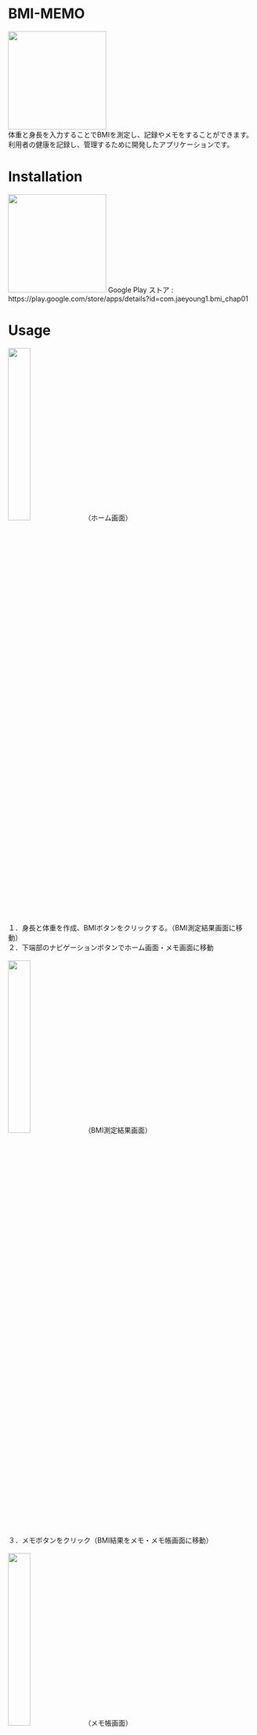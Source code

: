 # BMI-MEMO
<img src="https://user-images.githubusercontent.com/100995721/211460004-7049ef7a-7303-48e3-bb1a-1757cd484783.png" width="200" height="200"><br/> 
体重と身長を入力することでBMIを測定し、記録やメモをすることができます。<br/> 
利用者の健康を記録し、管理するために開発したアプリケーションです。 <br/> 
# Installation
<img src="https://user-images.githubusercontent.com/100995721/210514241-c49ebe27-8f74-4a3d-85bd-316c25925b6b.png"  width="200" height="200">
Google Play ストア : https://play.google.com/store/apps/details?id=com.jaeyoung1.bmi_chap01

# Usage
<img src="https://user-images.githubusercontent.com/100995721/211462242-8e2bca05-0949-460d-bfdd-d103958fc087.jpg" width="30%" height="30%">
（ホーム画面）<br/>
１．身長と体重を作成、BMIボタンをクリックする。（BMI測定結果画面に移動）<br/> 
２．下端部のナビゲーションボタンでホーム画面・メモ画面に移動<br/><br/>
<img src="https://user-images.githubusercontent.com/100995721/211462240-2d7c0683-c8b4-476e-96fb-6ef60c020165.jpg" width="30%" height="30%">
（BMI測定結果画面）<br/>
３．メモボタンをクリック（BMI結果をメモ・メモ帳画面に移動）<br/><br/>
<img src="https://user-images.githubusercontent.com/100995721/211462236-fb9b4b49-d8d2-4e2f-9492-26eb3edc49ad.jpg" width="30%" height="30%">
（メモ帳画面）<br/>
４．メモのテキストをクリック、メモの作成や修正する<br/>
５．エックスボタンをクリック、メモを削除する。<br/><br/>
<img src="https://user-images.githubusercontent.com/100995721/211462247-000cad5b-b32c-4719-8538-0c650f02599a.jpg" width="30%" height="30%">
６．日付をクリック、他の日のメモを表示する。<br/><br/>
<img src="https://user-images.githubusercontent.com/100995721/211464178-5d8bc7f4-5913-49c4-b07c-3edc179ef4d4.jpg" width="30%" height="30%"><br/> 
７．ALLボタンをクリック、全てのメモを表示する。<br/><br/>

# Library
Navigation<br/> <br/> 
RoomDataBase<br/> <br/> 
RecyclerView<br/> <br/> 
EventBus<br/> <br/> 

